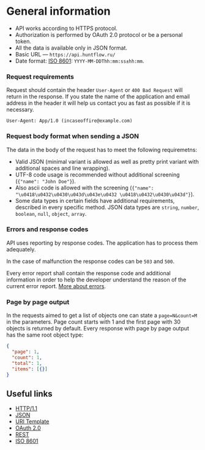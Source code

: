 # General information

* API works according to HTTPS protocol.
* Authorization is performed by OAuth 2.0 protocol or be a personal token.
* All the data is available only in JSON format.
* Basic URL — `https://api.huntflow.ru/`
* Date format:
  [ISO 8601](http://en.wikipedia.org/wiki/ISO_8601): `YYYY-MM-DDThh:mm:ss±hh:mm`.


<a name="request_requirements"></a>
### Request requirements

Request should contain the header `User-Agent` or `400 Bad Request` will return in the response. If you state the name of the application and email address in the header it will help us contact you as fast as possible if it is necessary.

```
User-Agent: App/1.0 (incaseoffire@example.com)
```


<a name="request_body"></a>
### Request body format when sending a JSON


The data in the body of the request has to meet the following requiremetns:

* Valid JSON (minimal variant is allowed as well as pretty print variant with additional spaces and line wrapping).
* UTF-8 code usage is recommended without additional screening
  (`{"name": "John Doe"}`).
* Also ascii code is allowed with the screening
  (`{"name": "\u0418\u0432\u0430\u043d\u043e\u0432 \u0418\u0432\u0430\u043d"}`).
* Some data types in certain fields have additional requirements, described in every specific method. JSON data types are `string`,
  `number`, `boolean`, `null`, `object`, `array`.


<a name="errors-and-codes"></a>
### Errors and response codes

API uses reporting by response codes.
The application has to process them adequately.

In the case of malfunction the response codes can be `503` and `500`.

Every error report shall contain the response code and additional information in order to help the developer understand the reason of the current error report.
[More about errors](errors.md).


<a name="pagination"></a>
### Page by page output

In the requests aimed to get a list of objects one can state a `page=N&count=M` in the parameters. Page count starts with 1 and the first page with 30 objects is returned by default. Every response with page by page output has the same root object type:

```json
{  
  "page": 1,
  "count": 1,
  "total": 1,
  "items": [{}]
}
```

<a name="links"></a>
## Useful links

* [HTTP/1.1](http://tools.ietf.org/html/rfc2616)
* [JSON](http://json.org/)
* [URI Template](http://tools.ietf.org/html/rfc6570)
* [OAuth 2.0](http://tools.ietf.org/html/rfc6749)
* [REST](http://www.ics.uci.edu/~fielding/pubs/dissertation/rest_arch_style.htm)
* [ISO 8601](http://en.wikipedia.org/wiki/ISO_8601)
